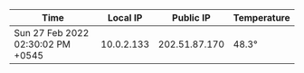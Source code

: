 | Time     | Local IP | Public IP | Temperature |
| ----------- | ----------- | ----------- | ----------- |
| Sun 27 Feb 2022 02:30:02 PM +0545      | 10.0.2.133     | 202.51.87.170  | 48.3° |

